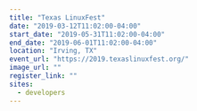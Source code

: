 ```yaml
---
title: "Texas LinuxFest"
date: "2019-03-12T11:02:00-04:00"
start_date: "2019-05-31T11:02:00-04:00"
end_date: "2019-06-01T11:02:00-04:00"
location: "Irving, TX"
event_url: "https://2019.texaslinuxfest.org/"
image_url: ""
register_link: ""
sites:
  - developers
---
```

